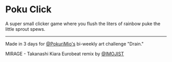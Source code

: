 # Poku Click
A super small clicker game where you flush the liters of rainbow puke the little sprout spews.

---

Made in 3 days for [@PokuriMio's](https://x.com/pokurimio) bi-weekly art challenge "Drain."

MIRAGE - Takanashi Kiara Eurobeat remix by [@IMOJIST](https://imojist.carrd.co/)
